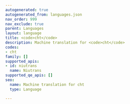 ```yaml
---
autogenerated: true
autogenerated_from: languages.json
nav_order: 999
nav_exclude: true
parent: Languages
layout: language
title: <code>cht</code>
description: Machine translation for <code>cht</code>
codes:
- cht
family: []
supported_apis:
- id: niutrans
  name: Niutrans
supported_qe_apis: []
seo:
  name: Machine translation for cht
  type: Language

---
```



